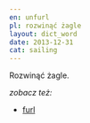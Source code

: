```yaml
---
en: unfurl
pl: rozwinąć żagle
layout: dict_word
date: 2013-12-31
cat: sailing
---
```


Rozwinąć żagle.

*zobacz też:*

* [furl](/dict/furl/)
